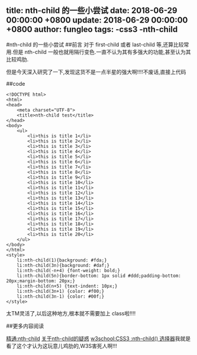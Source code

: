 title: nth-child 的一些小尝试
date: 2018-06-29 00:00:00 +0800
update: 2018-06-29 00:00:00 +0800
author: fungleo
tags:
    -css3
    -nth-child
---

#nth-child 的一些小尝试
##前言
对于 first-child 或者  last-child 等,还算比较常用.但是 nth-child 一般也就用隔行变色.一直不认为其有多强大的功能,甚至认为其比较鸡肋.

但是今天深入研究了一下,发现这货不是一点半星的强大啊!!!!不废话,直接上代码

##code
```
<!DOCTYPE html>
<html>
<head>
	<meta charset="UTF-8">
	<title>nth-child test</title>
</head>
<body>
	<ul>
		<li>this is title 1</li>
		<li>this is title 2</li>
		<li>this is title 3</li>
		<li>this is title 4</li>
		<li>this is title 5</li>
		<li>this is title 6</li>
		<li>this is title 7</li>
		<li>this is title 8</li>
		<li>this is title 9</li>
		<li>this is title 10</li>
		<li>this is title 11</li>
		<li>this is title 12</li>
		<li>this is title 13</li>
		<li>this is title 14</li>
		<li>this is title 15</li>
		<li>this is title 16</li>
		<li>this is title 17</li>
		<li>this is title 18</li>
		<li>this is title 19</li>
		<li>this is title 20</li>
	</ul>
</body>
</html>
<style>
	li:nth-child(1){background: #fda;}
	li:nth-child(3n){background: #daf;}
	li:nth-child(-n+4) {font-weight: bold;}
	li:nth-child(5n){border-bottom: 1px solid #ddd;padding-bottom: 20px;margin-bottom: 20px;}
	li:nth-child(n+5) {text-indent: 10px;}
	li:nth-child(3n+1) {color: #f00;}
	li:nth-child(3n-1) {color: #00f;}
</style>
```
太TM灵活了,以后这种地方,根本就不需要加上 class啦!!!!

##更多内容阅读

[精通:nth-child](http://www.webhek.com/misc/mastering-nth-child)
[关于nth-child的疑惑](http://blog.cssforest.org/2015/04/20/%E5%85%B3%E4%BA%8Enth-child%E7%9A%84%E7%96%91%E6%83%91.html)
[w3school:CSS3 :nth-child() 选择器](http://www.w3school.com.cn/cssref/selector_nth-child.asp)我就是看了这个才认为这玩意儿鸡肋的,W3S害死人啊!!!